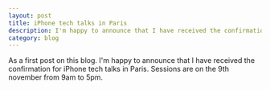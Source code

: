 ```yaml
---
layout: post
title: iPhone tech talks in Paris
description: I'm happy to announce that I have received the confirmation for iPhone tech talks in Paris. Sessions are on the 9th november from 9am to 5pm.
category: blog
---
```



As a first post on this blog. I'm happy to announce that I have received the confirmation for iPhone tech talks in Paris. Sessions are on the 9th november from 9am to 5pm.
